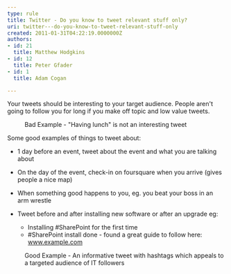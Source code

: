 ```yaml
---
type: rule
title: Twitter - Do you know to tweet relevant stuff only?
uri: twitter---do-you-know-to-tweet-relevant-stuff-only
created: 2011-01-31T04:22:19.0000000Z
authors:
- id: 21
  title: Matthew Hodgkins
- id: 12
  title: Peter Gfader
- id: 1
  title: Adam Cogan

---
```



Your tweets should be interesting to your target audience. People aren't going to follow you for long if you make off topic and low value tweets.

<dl class="badImage"><dt><img src="/PublishingImages/twitter-boring-tweet.png" alt=""></dt><dd> Bad Example - &quot;Having lunch&quot; is not an interesting tweet<br> </dd></dl>
Some good examples of things to tweet about:

- 1 day before an event, tweet about the event and what you are talking about
- On the day of the event, check-in on foursquare when you arrive (gives people a nice map)
- When something good happens to you, eg. you beat your boss in an arm wrestle
- Tweet before and after installing new software or after an upgrade eg:

    - Installing #SharePoint for the first time
    - #SharePoint install done - found a great guide to follow here: www.example.com​

<dl class="goodImage"><dt><img src="/PublishingImages/twitter-goodtweet.png" alt=""></dt><dd>Good Example - An informative tweet with hashtags which appeals to a targeted audience of IT followers</dd> </dl>
